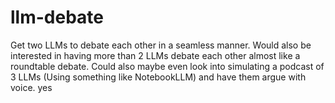 # llm-debate
Get two LLMs to debate each other in a seamless manner. Would also be interested in having more than 2 LLMs debate each other almost like a roundtable debate. Could also maybe even look into simulating a podcast of 3 LLMs (Using something like NotebookLLM) and have them argue with voice.
yes
